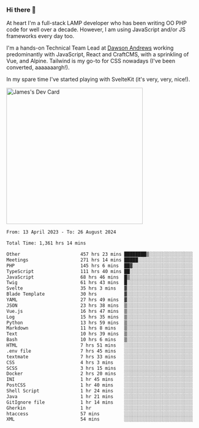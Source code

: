 ### Hi there 👋

<!--
**JamesNock/JamesNock** is a ✨ _special_ ✨ repository because its `README.md` (this file) appears on your GitHub profile.

Here are some ideas to get you started:

- 🔭 I’m currently working on ...
- 🌱 I’m currently learning ...
- 👯 I’m looking to collaborate on ...
- 🤔 I’m looking for help with ...
- 💬 Ask me about ...
- 📫 How to reach me: ...
- 😄 Pronouns: ...
- ⚡ Fun fact: ...
-->
At heart I'm a full-stack LAMP developer who has been writing OO PHP code for well over a decade. However, I am using JavaScript and/or JS frameworks every day too.

I'm a hands-on Technical Team Lead at [Dawson Andrews](https://www.dawsonandrews.com/) working predominantly with JavaScript, React and CraftCMS, with a sprinkling of Vue, and Alpine. Tailwind is my go-to for CSS nowadays (I've been converted, aaaaaaargh!).

In my spare time I've started playing with SvelteKit (it's very, very, nice!).

<a href="https://app.daily.dev/h2onock"><img src="https://api.daily.dev/devcards/v2/XQraFlxE3JPWOlcSuOB2K.png?type=default&r=18u" width="356" alt="James's Dev Card"/></a>

<!--START_SECTION:waka-->

```txt
From: 13 April 2023 - To: 26 August 2024

Total Time: 1,361 hrs 14 mins

Other                      457 hrs 23 mins ████████▒░░░░░░░░░░░░░░░░   33.61 %
Meetings                   271 hrs 14 mins █████░░░░░░░░░░░░░░░░░░░░   19.93 %
PHP                        145 hrs 6 mins  ██▓░░░░░░░░░░░░░░░░░░░░░░   10.66 %
TypeScript                 111 hrs 40 mins ██░░░░░░░░░░░░░░░░░░░░░░░   08.21 %
JavaScript                 68 hrs 46 mins  █▒░░░░░░░░░░░░░░░░░░░░░░░   05.05 %
Twig                       61 hrs 43 mins  █░░░░░░░░░░░░░░░░░░░░░░░░   04.53 %
Svelte                     35 hrs 3 mins   ▓░░░░░░░░░░░░░░░░░░░░░░░░   02.58 %
Blade Template             30 hrs          ▓░░░░░░░░░░░░░░░░░░░░░░░░   02.20 %
YAML                       27 hrs 49 mins  ▓░░░░░░░░░░░░░░░░░░░░░░░░   02.04 %
JSON                       23 hrs 38 mins  ▒░░░░░░░░░░░░░░░░░░░░░░░░   01.74 %
Vue.js                     16 hrs 47 mins  ▒░░░░░░░░░░░░░░░░░░░░░░░░   01.23 %
Log                        15 hrs 35 mins  ▒░░░░░░░░░░░░░░░░░░░░░░░░   01.15 %
Python                     13 hrs 59 mins  ▒░░░░░░░░░░░░░░░░░░░░░░░░   01.03 %
Markdown                   11 hrs 8 mins   ▒░░░░░░░░░░░░░░░░░░░░░░░░   00.82 %
Text                       10 hrs 39 mins  ▒░░░░░░░░░░░░░░░░░░░░░░░░   00.78 %
Bash                       10 hrs 6 mins   ▒░░░░░░░░░░░░░░░░░░░░░░░░   00.74 %
HTML                       7 hrs 51 mins   ░░░░░░░░░░░░░░░░░░░░░░░░░   00.58 %
.env file                  7 hrs 45 mins   ░░░░░░░░░░░░░░░░░░░░░░░░░   00.57 %
textmate                   7 hrs 33 mins   ░░░░░░░░░░░░░░░░░░░░░░░░░   00.55 %
CSS                        4 hrs 3 mins    ░░░░░░░░░░░░░░░░░░░░░░░░░   00.30 %
SCSS                       3 hrs 15 mins   ░░░░░░░░░░░░░░░░░░░░░░░░░   00.24 %
Docker                     2 hrs 20 mins   ░░░░░░░░░░░░░░░░░░░░░░░░░   00.17 %
INI                        1 hr 45 mins    ░░░░░░░░░░░░░░░░░░░░░░░░░   00.13 %
PostCSS                    1 hr 40 mins    ░░░░░░░░░░░░░░░░░░░░░░░░░   00.12 %
Shell Script               1 hr 24 mins    ░░░░░░░░░░░░░░░░░░░░░░░░░   00.10 %
Java                       1 hr 21 mins    ░░░░░░░░░░░░░░░░░░░░░░░░░   00.10 %
GitIgnore file             1 hr 14 mins    ░░░░░░░░░░░░░░░░░░░░░░░░░   00.09 %
Gherkin                    1 hr            ░░░░░░░░░░░░░░░░░░░░░░░░░   00.07 %
htaccess                   57 mins         ░░░░░░░░░░░░░░░░░░░░░░░░░   00.07 %
XML                        54 mins         ░░░░░░░░░░░░░░░░░░░░░░░░░   00.07 %
```

<!--END_SECTION:waka-->
